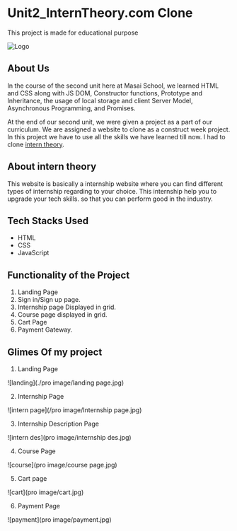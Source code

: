 # Unit2_InternTheory.com Clone
This project is made for educational purpose

![Logo](https://assets.interntheory.com/creative/logo.png)

## About Us
In the course of the second unit here at Masai School, we learned HTML and CSS along with JS DOM, Constructor functions, Prototype and Inheritance, the usage of local storage and client Server Model, Asynchronous Programming, and Promises.

At the end of our second unit, we were given a project as a part of our curriculum. We are assigned a website to clone as a construct week project. In this project we have to use all the skills we have learned till now. I had to clone [intern theory](https://www.interntheory.com/).

## About intern theory
This website is basically a internship website where you can find different types of internship regarding to your choice. This internship help you to upgrade your tech skills. so that you can perform good in the industry.

## Tech Stacks Used
- HTML
- CSS
- JavaScript

## Functionality of the Project
1. Landing Page 
2. Sign in/Sign up page.
3. Internship page Displayed in grid.
4. Course page displayed in grid.
5. Cart Page
6. Payment Gateway.

## Glimes Of my project
1. Landing Page

![landing](./pro image/landing page.jpg)

2. Internship Page

![intern page](/pro image/Internship page.jpg)

3. Internship Description Page

![intern des](pro image/internship des.jpg)

4. Course Page

![course](pro image/course page.jpg)

5. Cart page

![cart](pro image/cart.jpg)

6. Payment Page

![payment](pro image/payment.jpg)
